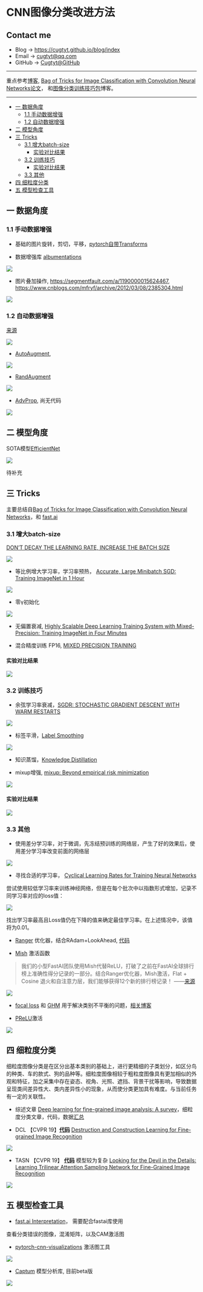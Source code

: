 # CNN图像分类改进方法 <!-- omit in toc -->

## Contact me <!-- omit in toc -->

* Blog -> <https://cugtyt.github.io/blog/index>
* Email -> <cugtyt@qq.com>
* GitHub -> [Cugtyt@GitHub](https://github.com/Cugtyt)

---

重点参考[博客](https://cugtyt.github.io/blog/effective-pytorch/index),
[Bag of Tricks for Image Classification with Convolution Neural Networks论文](https://arxiv.org/abs/1812.01187v2)，
和[图像分类训练技巧包](https://zhuanlan.zhihu.com/p/66393448)博客。

---

- [一 数据角度](#一-数据角度)
  - [1.1 手动数据增强](#11-手动数据增强)
  - [1.2 自动数据增强](#12-自动数据增强)
- [二 模型角度](#二-模型角度)
- [三 Tricks](#三-tricks)
  - [3.1 增大batch-size](#31-增大batch-size)
    - [实验对比结果](#实验对比结果)
  - [3.2 训练技巧](#32-训练技巧)
    - [实验对比结果](#实验对比结果-1)
  - [3.3 其他](#33-其他)
- [四 细粒度分类](#四-细粒度分类)
- [五 模型检查工具](#五-模型检查工具)

## 一 数据角度

### 1.1 手动数据增强

* 基础的图片旋转，剪切，平移，[pytorch自带Transforms](https://pytorch.org/docs/stable/torchvision/transforms.html)

* 数据增强库 [albumentations](https://github.com/albumentations-team/albumentations)

![](R/albumentations.png)

* 图片叠加操作, https://segmentfault.com/a/1190000015624467, https://www.cnblogs.com/mfryf/archive/2012/03/08/2385304.html

![](R/img-add.png)


### 1.2 自动数据增强

[来源](https://github.com/tensorflow/tpu/tree/master/models/official/efficientnet)

![](R/efficientnet-aug.png)

* [AutoAugment](https://github.com/tensorflow/tpu/blob/master/models/official/efficientnet/autoaugment.py), 

![](R/autoaug.png)

* [RandAugment](https://github.com/tensorflow/tpu/blob/master/models/official/efficientnet/autoaugment.py)

![](R/randaug.png)

* [AdvProp](https://arxiv.org/pdf/1911.09665v1.pdf), 尚无代码

![](R/AdvProp.png)

## 二 模型角度

SOTA模型[EfficientNet](https://github.com/tensorflow/tpu/blob/master/models/official/efficientnet/)

![](R/efficientnet.png)

待补充

## 三 Tricks

主要总结自[Bag of Tricks for Image Classification with Convolution Neural Networks](https://arxiv.org/abs/1812.01187v2)，和 [fast.ai](https://docs.fast.ai/)

### 3.1 增大batch-size

[DON’T DECAY THE LEARNING RATE, INCREASE THE BATCH SIZE](https://arxiv.org/pdf/1711.00489.pdf)

![](R/incre-batch-size.jpg)

* 等比例增大学习率，学习率预热， [Accurate, Large Minibatch SGD: Training ImageNet in 1 Hour](https://arxiv.org/pdf/1706.02677.pdf)

![](R/lr-warmup.png)

* 零γ初始化

![](R/zero-gamma.jpg)

* 无偏置衰减, [Highly Scalable Deep Learning Training System with Mixed-Precision: Training ImageNet in Four Minutes](https://arxiv.org/pdf/1807.11205.pdf)

* 混合精度训练 FP16, [MIXED PRECISION TRAINING](https://arxiv.org/pdf/1710.03740v3.pdf)

#### 实验对比结果

![](R/tricks-result-1.jpg)

### 3.2 训练技巧

* 余弦学习率衰减，[SGDR: STOCHASTIC GRADIENT DESCENT WITH WARM RESTARTS](https://arxiv.org/pdf/1608.03983.pdf)

![](R/sgdr.jpg)

* 标签平滑，[Label Smoothing](https://www.cv-foundation.org/openaccess/content_cvpr_2016/papers/Szegedy_Rethinking_the_Inception_CVPR_2016_paper.pdf)

![](R/label-smooth.jpg)

* 知识蒸馏，[Knowledge Distillation](https://arxiv.org/pdf/1503.02531v1.pdf)

* mixup增强, [mixup: Beyond empirical risk minimization](https://arxiv.org/pdf/1710.09412v2.pdf)

![](R/mixup.jpg)

#### 实验对比结果

![](R/tricks-result-2.jpg)

### 3.3 其他

* 使用差分学习率，对于微调，先冻结预训练的网络层，产生了好的效果后，使用差分学习率改变前面的网络层

![](R/diff-lr.jpg)

* 寻找合适的学习率， [Cyclical Learning Rates for Training Neural Networks](https://arxiv.org/pdf/1506.01186v6.pdf)

尝试使用较低学习率来训练神经网络，但是在每个批次中以指数形式增加，记录不同学习率对应的loss值：

![](R/find-lr.jpg)

找出学习率最高且Loss值仍在下降的值来确定最佳学习率。在上述情况中，该值将为0.01。

* [Ranger](https://medium.com/@lessw/new-deep-learning-optimizer-ranger-synergistic-combination-of-radam-lookahead-for-the-best-of-2dc83f79a48d) 优化器，结合RAdam+LookAhead, [代码](https://github.com/lessw2020/Ranger-Deep-Learning-Optimizer)

* [Mish](https://arxiv.org/ftp/arxiv/papers/1908/1908.08681.pdf) 激活函数

> 我们的小型FastAI团队使用Mish代替ReLU，打破了之前在FastAI全球排行榜上准确性得分记录的一部分。结合Ranger优化器，Mish激活，Flat + Cosine 退火和自注意力层，我们能够获得12个新的排行榜记录！ ——[来源](https://mp.weixin.qq.com/s?__biz=Mzg5ODAzMTkyMg==&mid=2247487210&idx=1&sn=d9321072ead9b2cc6ab82570ae1b8f3c&chksm=c06986b7f71e0fa14af257e8a75bf6a85956f4d2e5d1f8e5dc546e0491c7e94ccbd42734157a#rd)

![](R/mish.png)

* [focal loss](https://arxiv.org/pdf/1708.02002v2.pdf) 和 [GHM](https://arxiv.org/pdf/1811.05181.pdf) 用于解决类别不平衡的问题，[相关博客](https://zhuanlan.zhihu.com/p/80594704)

* [PReLU](https://arxiv.org/pdf/1502.01852.pdf)激活

![](R/prelu.png)

## 四 细粒度分类

细粒度图像分类是在区分出基本类别的基础上，进行更精细的子类划分，如区分鸟的种类、车的款式、狗的品种等。细粒度图像相较于粗粒度图像具有更加相似的外观和特征，加之采集中存在姿态、视角、光照、遮挡、背景干扰等影响，导致数据呈现类间差异性大、类内差异性小的现象，从而使分类更加具有难度。与当前任务有一定的关联性。

* 综述文章 [Deep learning for fine-grained image analysis: A survey](https://arxiv.org/pdf/1907.03069.pdf)，细粒度分类文章，代码，数据[汇总](http://www.weixiushen.com/project/Awesome_FGIA/Awesome_FGIA.html)

* DCL 【CVPR 19】[**代码**](https://github.com/JDAI-CV/DCL)  [Destruction and Construction Learning for Fine-grained Image Recognition](http://openaccess.thecvf.com/content_CVPR_2019/papers/Chen_Destruction_and_Construction_Learning_for_Fine-Grained_Image_Recognition_CVPR_2019_paper.pdf)

![](R/DCL.png)

* TASN 【CVPR 19】 [**代码**](https://github.com/researchmm/tasn) 模型较为复杂 [Looking for the Devil in the Details: Learning Trilinear Attention Sampling Network for Fine-Grained Image Recognition](http://openaccess.thecvf.com/content_CVPR_2019/papers/Zheng_Looking_for_the_Devil_in_the_Details_Learning_Trilinear_Attention_CVPR_2019_paper.pdf)

![](R/TASN.png)

## 五 模型检查工具

* [fast.ai Interpretation](https://docs.fast.ai/train.html#ClassificationInterpretation)， 需要配合fastai库使用

查看分类错误的图像，混淆矩阵，以及CAM激活图

* [pytorch-cnn-visualizations](https://github.com/utkuozbulak/pytorch-cnn-visualizations) 激活图工具

![](R/pytorch-vis.png)

* [Captum](https://github.com/pytorch/captum) 模型分析库, 目前beta版

![](R/captum.png)